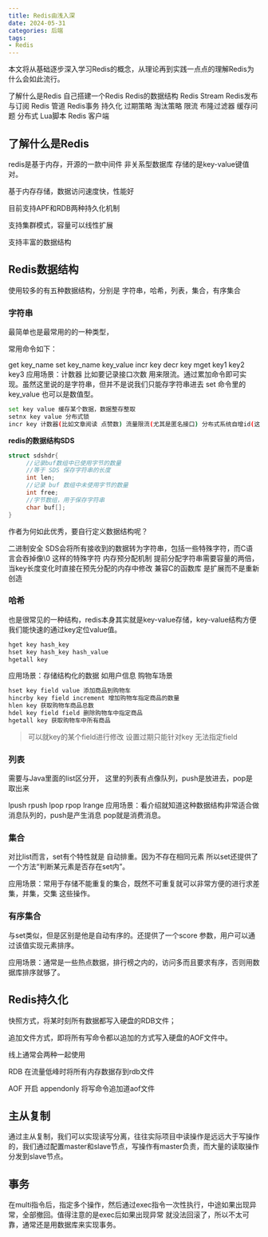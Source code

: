 ```yaml
---
title: Redis由浅入深 
date: 2024-05-31
categories: 后端
tags:
- Redis
---
```

本文将从基础逐步深入学习Redis的概念，从理论再到实践一点点的理解Redis为什么会如此流行。

了解什么是Redis
自己搭建一个Redis
Redis的数据结构
Redis Stream
Redis发布与订阅
Redis 管道
Redis事务
持久化
过期策略
淘汰策略
限流
布隆过滤器
缓存问题
分布式
Lua脚本
Redis 客户端

## 了解什么是Redis

redis是基于内存，开源的一款中间件 非关系型数据库 存储的是key-value键值对。

基于内存存储，数据访问速度快，性能好

目前支持APF和RDB两种持久化机制

支持集群模式，容量可以线性扩展

支持丰富的数据结构

## Redis数据结构

使用较多的有五种数据结构，分别是 字符串，哈希，列表，集合，有序集合

### 字符串

最简单也是最常用的的一种类型，

常用命令如下：

get key_name
set key_name key_value
incr key
decr key
mget key1 key2 key3
应用场景：计数器 比如要记录接口次数 用来限流。通过累加命令即可实现。虽然这里说的是字符串，但并不是说我们只能存字符串进去 set 命令里的 key_value 也可以是数值型。

```bash
set key value 缓存某个数据，数据整存整取
setnx key value 分布式锁
incr key 计数器(比如文章阅读 点赞数) 流量限流(尤其是匿名接口) 分布式系统自增id(这个看情况吧 应该不至于用到)
```

**redis的数据结构SDS**

```c
struct sdshdr{
     //记录buf数组中已使用字节的数量
     //等于 SDS 保存字符串的长度
     int len;
     //记录 buf 数组中未使用字节的数量
     int free;
     //字节数组，用于保存字符串
     char buf[];
}
```

作者为何如此优秀，要自行定义数据结构呢？

二进制安全 SDS会将所有接收到的数据转为字符串，包括一些特殊字符，而C语言会吞掉像\0 这样的特殊字符
内存预分配机制 提前分配字符串需要容量的两倍，当key长度变化时直接在预先分配的内存中修改
兼容C的函数库 是扩展而不是重新创造

### 哈希

也是很常见的一种结构，redis本身其实就是key-value存储，key-value结构方便我们能快速的通过key定位value值。

```bash
hget key hash_key
hset key hash_key hash_value
hgetall key
```

应用场景：存储结构化的数据 如用户信息
 购物车场景

```bash
hset key field value 添加商品到购物车
hincrby key field increment 增加购物车指定商品的数量
hlen key 获取购物车商品总数
hdel key field field 删除购物车中指定商品
hgetall key 获取购物车中所有商品
```

> 可以就key的某个field进行修改 设置过期只能针对key 无法指定field

### 列表

需要与Java里面的list区分开， 这里的列表有点像队列，push是放进去，pop是取出来

lpush
rpush
lpop
rpop
lrange
应用场景：看介绍就知道这种数据结构非常适合做消息队列的，push是产生消息 pop就是消费消息。

### 集合

对比list而言，set有个特性就是 自动排重。因为不存在相同元素 所以set还提供了一个方法“判断某元素是否存在set内”。

应用场景：常用于存储不能重复的集合，既然不可重复就可以非常方便的进行求差集，并集，交集 这些操作。

### 有序集合

与set类似，但是区别是他是自动有序的。还提供了一个score 参数，用户可以通过该值实现元素排序。

应用场景：通常是一些热点数据，排行榜之内的，访问多而且要求有序，否则用数据库排序就够了。

## Redis持久化

快照方式，将某时刻所有数据都写入硬盘的RDB文件；

追加文件方式，即将所有写命令都以追加的方式写入硬盘的AOF文件中。

线上通常会两种一起使用

RDB
在流量低峰时将所有内存数据存到rdb文件

AOF
开启 appendonly 将写命令追加道aof文件

## 主从复制

通过主从复制，我们可以实现读写分离，往往实际项目中读操作是远远大于写操作的，我们通过配置master和slave节点，写操作有master负责，而大量的读取操作分发到slave节点。

## 事务

在multi指令后，指定多个操作，然后通过exec指令一次性执行，中途如果出现异常，全部撤回。值得注意的是exec后如果出现异常 就没法回滚了，所以不太可靠，通常还是用数据库来实现事务。
